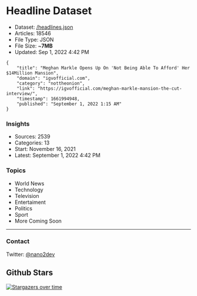 # Headline Dataset

- Dataset: [/headlines.json](https://raw.githubusercontent.com/fwd/news/master/headlines.json) 
- Articles: 18546
- File Type: JSON
- File Size: ~**7MB**
- Updated: Sep 1, 2022 4:42 PM

```
{
    "title": "Meghan Markle Opens Up On 'Not Being Able To Afford' Her $14Million Mansion",
    "domain": "igvofficial.com",
    "category": "nottheonion",
    "link": "https://igvofficial.com/meghan-markle-mansion-the-cut-interview/",
    "timestamp": 1661994948,
    "published": "September 1, 2022 1:15 AM"
}
```

### Insights

- Sources: 2539
- Categories: 13
- Start: November 16, 2021
- Latest: September 1, 2022 4:42 PM

### Topics

- World News
- Technology
- Television
- Entertaiment
- Politics
- Sport
- More Coming Soon

---

### Contact 

Twitter: [@nano2dev](https://twitter.com/nano2dev)

## Github Stars

[![Stargazers over time](https://starchart.cc/fwd/news.svg)](https://starchart.cc/fwd/news)
	